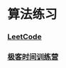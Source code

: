 # 算法练习 

### [LeetCode](https://leetcode-cn.com/problemset/all/)
### [极客时间训练营](src/main/java/com/sol/algorithm/solution/TRAININGCAMP.md)
